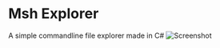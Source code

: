 # Msh Explorer

A simple commandline file explorer made in C#
![Screenshot](/MshExplorerScreenshot1.png)
